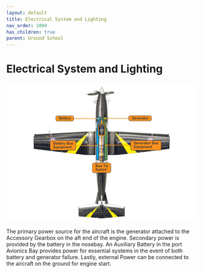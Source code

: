 ```yaml
---
layout: default
title: Electrical System and Lighting
nav_order: 1000
has_children: true
parent: Ground School
---
```


# Electrical System and Lighting

![](./../images/electrical_system.png "Electrical System")

The primary power source for the aircraft is the generator attached to the Accessory Gearbox on the aft end of the engine. Secondary power is provided by the battery in the nosebay. An Auxiliary Battery in the port Avionics Bay provides power for essential systems in the event of both battery and generator failure. Lastly, external Power can be connected to the aircraft on the ground for engine start.


